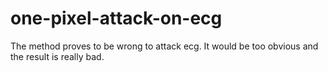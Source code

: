 # one-pixel-attack-on-ecg
The method proves to be wrong to attack ecg. It would be too obvious and the result is really bad.

